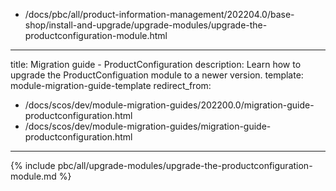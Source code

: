   - /docs/pbc/all/product-information-management/202204.0/base-shop/install-and-upgrade/upgrade-modules/upgrade-the-productconfiguration-module.html
---
title: Migration guide - ProductConfiguration
description: Learn how to upgrade the ProductConfiguation module to a newer version.
template: module-migration-guide-template
redirect_from:
  - /docs/scos/dev/module-migration-guides/202200.0/migration-guide-productconfiguration.html
  - /docs/scos/dev/module-migration-guides/migration-guide-productconfiguration.html
---

{% include pbc/all/upgrade-modules/upgrade-the-productconfiguration-module.md %} <!-- To edit, see /_includes/pbc/all/upgrade-modules/upgrade-the-productconfiguration-module.md -->

